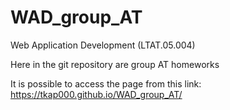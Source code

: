 # WAD_group_AT
Web Application Development (LTAT.05.004)


Here in the git repository are group AT homeworks

It is possible to access the page from this link: https://tkap000.github.io/WAD_group_AT/
